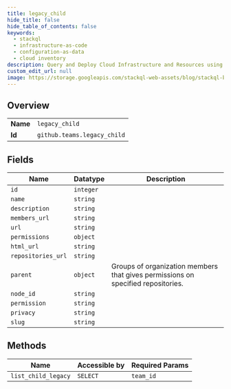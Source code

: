 ```yaml
---
title: legacy_child
hide_title: false
hide_table_of_contents: false
keywords:
  - stackql
  - infrastructure-as-code
  - configuration-as-data
  - cloud inventory
description: Query and Deploy Cloud Infrastructure and Resources using SQL
custom_edit_url: null
image: https://storage.googleapis.com/stackql-web-assets/blog/stackql-blog-post-featured-image.png
---
```

  
    

## Overview
<table><tbody>
<tr><td><b>Name</b></td><td><code>legacy_child</code></td></tr>
<tr><td><b>Id</b></td><td><code>github.teams.legacy_child</code></td></tr>
</tbody></table>

## Fields
| Name | Datatype | Description |
| ---- | -------- | ----------- |
| `id` | `integer` |  |
| `name` | `string` |  |
| `description` | `string` |  |
| `members_url` | `string` |  |
| `url` | `string` |  |
| `permissions` | `object` |  |
| `html_url` | `string` |  |
| `repositories_url` | `string` |  |
| `parent` | `object` | Groups of organization members that gives permissions on specified repositories. |
| `node_id` | `string` |  |
| `permission` | `string` |  |
| `privacy` | `string` |  |
| `slug` | `string` |  |
## Methods
| Name | Accessible by | Required Params |
| ---- | ------------- | --------------- |
| `list_child_legacy` | `SELECT` | `team_id` |
